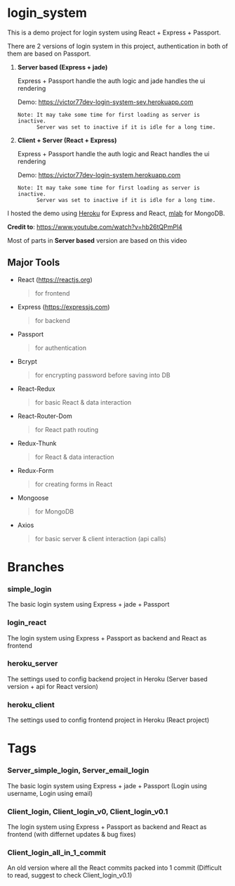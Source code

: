 # login_system
This is a demo project for login system using React + Express + Passport.

There are 2 versions of login system in this project, authentication in both of them are based on Passport.

1. **Server based (Express + jade)**
  
   Express + Passport handle the auth logic and jade handles the ui rendering
   
   Demo: https://victor77dev-login-system-sev.herokuapp.com

   ```
   Note: It may take some time for first loading as server is inactive.
         Server was set to inactive if it is idle for a long time.
   ```

2. **Client + Server (React + Express)**

   Express + Passport handle the auth logic and React handles the ui rendering
   
   Demo: https://victor77dev-login-system.herokuapp.com

   ```
   Note: It may take some time for first loading as server is inactive.
         Server was set to inactive if it is idle for a long time.
   ```
   
I hosted the demo using [Heroku](https://www.heroku.com) for Express and React, [mlab](https://www.mlab.com) for MongoDB.
   
**Credit to**: https://www.youtube.com/watch?v=hb26tQPmPl4

Most of parts in **Server based** version are based on this video


## Major Tools
* React (https://reactjs.org)
   > for frontend
* Express (https://expressjs.com)
   > for backend
* Passport
   > for authentication
* Bcrypt
   > for encrypting password before saving into DB
* React-Redux
   > for basic React & data interaction
* React-Router-Dom
   > for React path routing
* Redux-Thunk
   > for React & data interaction
* Redux-Form
   > for creating forms in React
* Mongoose
   > for MongoDB
* Axios
   > for basic server & client interaction (api calls)

Branches
========
### simple_login
   The basic login system using Express + jade + Passport
### login_react
   The login system using Express + Passport as backend and React as frontend
### heroku_server
   The settings used to config backend project in Heroku (Server based version + api for React version)
### heroku_client
   The settings used to config frontend project in Heroku (React project)
   
Tags
========
### Server_simple_login, Server_email_login
   The basic login system using Express + jade + Passport (Login using username, Login using email)
### Client_login, Client_login_v0, Client_login_v0.1
   The login system using Express + Passport as backend and React as frontend (with differnet updates & bug fixes)
### Client_login_all_in_1_commit
   An old version where all the React commits packed into 1 commit (Difficult to read, suggest to check Client_login_v0.1)
